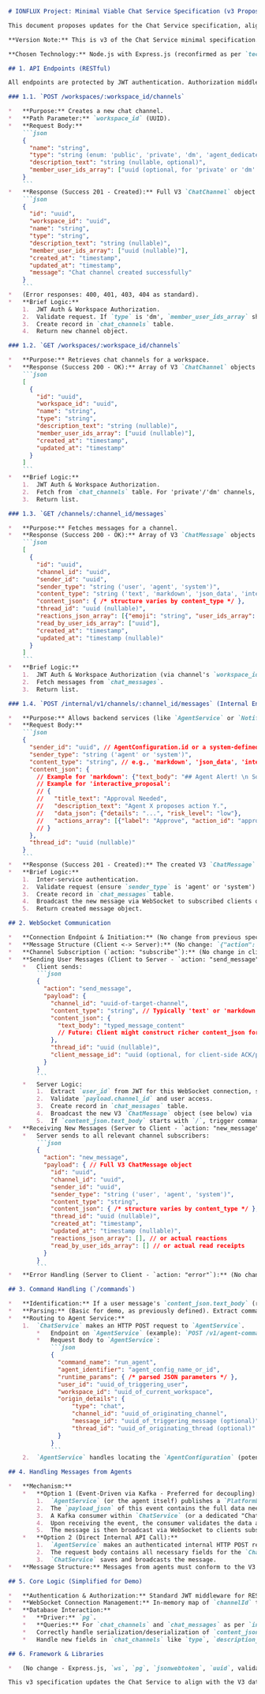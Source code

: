 ```markdown
# IONFLUX Project: Minimal Viable Chat Service Specification (v3 Proposals)

This document proposes updates for the Chat Service specification, aligning it with the V3 data models in `initial_schema_demo_v3.sql`, `conceptual_definition_v3.md`, and relevant interaction patterns from `agent_interaction_model_v3.md`.

**Version Note:** This is v3 of the Chat Service minimal specification.

**Chosen Technology:** Node.js with Express.js (reconfirmed as per `technical_stack_and_demo_strategy_v3.md`) and the `ws` library for WebSockets.

## 1. API Endpoints (RESTful)

All endpoints are protected by JWT authentication. Authorization middleware verifies user access to the relevant workspace. Table names like `chat_channels` and `chat_messages` align with `initial_schema_demo_v3.sql`.

### 1.1. `POST /workspaces/:workspace_id/channels`

*   **Purpose:** Creates a new chat channel.
*   **Path Parameter:** `workspace_id` (UUID).
*   **Request Body:**
    ```json
    {
      "name": "string",
      "type": "string (enum: 'public', 'private', 'dm', 'agent_dedicated', default: 'public')",
      "description_text": "string (nullable, optional)",
      "member_user_ids_array": ["uuid (optional, for 'private' or 'dm' types)"]
    }
    ```
*   **Response (Success 201 - Created):** Full V3 `ChatChannel` object.
    ```json
    {
      "id": "uuid",
      "workspace_id": "uuid",
      "name": "string",
      "type": "string",
      "description_text": "string (nullable)",
      "member_user_ids_array": ["uuid (nullable)"],
      "created_at": "timestamp",
      "updated_at": "timestamp",
      "message": "Chat channel created successfully"
    }
    ```
*   (Error responses: 400, 401, 403, 404 as standard).
*   **Brief Logic:**
    1.  JWT Auth & Workspace Authorization.
    2.  Validate request. If `type` is 'dm', `member_user_ids_array` should typically contain two users (one being the creator).
    3.  Create record in `chat_channels` table.
    4.  Return new channel object.

### 1.2. `GET /workspaces/:workspace_id/channels`

*   **Purpose:** Retrieves chat channels for a workspace.
*   **Response (Success 200 - OK):** Array of V3 `ChatChannel` objects.
    ```json
    [
      {
        "id": "uuid",
        "workspace_id": "uuid",
        "name": "string",
        "type": "string",
        "description_text": "string (nullable)",
        "member_user_ids_array": ["uuid (nullable)"],
        "created_at": "timestamp",
        "updated_at": "timestamp"
      }
    ]
    ```
*   **Brief Logic:**
    1.  JWT Auth & Workspace Authorization.
    2.  Fetch from `chat_channels` table. For 'private'/'dm' channels, filter by user membership in `member_user_ids_array`.
    3.  Return list.

### 1.3. `GET /channels/:channel_id/messages`

*   **Purpose:** Fetches messages for a channel.
*   **Response (Success 200 - OK):** Array of V3 `ChatMessage` objects.
    ```json
    [
      {
        "id": "uuid",
        "channel_id": "uuid",
        "sender_id": "uuid",
        "sender_type": "string ('user', 'agent', 'system')",
        "content_type": "string ('text', 'markdown', 'json_data', 'interactive_proposal', etc.)",
        "content_json": { /* structure varies by content_type */ },
        "thread_id": "uuid (nullable)",
        "reactions_json_array": [{"emoji": "string", "user_ids_array": ["uuid"]}],
        "read_by_user_ids_array": ["uuid"],
        "created_at": "timestamp",
        "updated_at": "timestamp (nullable)"
      }
    ]
    ```
*   **Brief Logic:**
    1.  JWT Auth & Workspace Authorization (via channel's `workspace_id`).
    2.  Fetch messages from `chat_messages`.
    3.  Return list.

### 1.4. `POST /internal/v1/channels/:channel_id/messages` (Internal Endpoint for Agents/System)

*   **Purpose:** Allows backend services (like `AgentService` or `NotificationService`) to post messages to a channel. This endpoint should be protected by inter-service authentication (e.g., API key, mTLS).
*   **Request Body:**
    ```json
    {
      "sender_id": "uuid", // AgentConfiguration.id or a system-defined ID
      "sender_type": "string ('agent' or 'system')",
      "content_type": "string", // e.g., 'markdown', 'json_data', 'interactive_proposal'
      "content_json": {
        // Example for 'markdown': {"text_body": "## Agent Alert! \n Something happened."}
        // Example for 'interactive_proposal':
        // {
        //   "title_text": "Approval Needed",
        //   "description_text": "Agent X proposes action Y.",
        //   "data_json": {"details": "...", "risk_level": "low"},
        //   "actions_array": [{"label": "Approve", "action_id": "approve_xyz"}, {"label": "Deny", "action_id": "deny_xyz"}]
        // }
      },
      "thread_id": "uuid (nullable)"
    }
    ```
*   **Response (Success 201 - Created):** The created V3 `ChatMessage` object.
*   **Brief Logic:**
    1.  Inter-service authentication.
    2.  Validate request (ensure `sender_type` is 'agent' or 'system').
    3.  Create record in `chat_messages` table.
    4.  Broadcast the new message via WebSocket to subscribed clients of `channel_id`.
    5.  Return created message object.

## 2. WebSocket Communication

*   **Connection Endpoint & Initiation:** (No change from previous spec: `wss://.../chat` with `token` and `workspaceId`).
*   **Message Structure (Client <-> Server):** (No change: `{"action": "string", "payload": {}}`).
*   **Channel Subscription (`action: "subscribe"`):** (No change in client request). Server logic verifies access to channel's workspace.
*   **Sending User Messages (Client to Server - `action: "send_message"`):**
    *   Client sends:
        ```json
        {
          "action": "send_message",
          "payload": {
            "channel_id": "uuid-of-target-channel",
            "content_type": "string", // Typically 'text' or 'markdown' from user input
            "content_json": {
              "text_body": "typed_message_content"
              // Future: Client might construct richer content_json for uploads, etc.
            },
            "thread_id": "uuid (nullable)",
            "client_message_id": "uuid (optional, for client-side ACK/pending state)"
          }
        }
        ```
    *   Server Logic:
        1.  Extract `user_id` from JWT for this WebSocket connection, set `sender_type` to `'user'`.
        2.  Validate `payload.channel_id` and user access.
        3.  Create record in `chat_messages` table.
        4.  Broadcast the new V3 `ChatMessage` object (see below) via `new_message` action.
        5.  If `content_json.text_body` starts with `/`, trigger command handling (Section 3).
*   **Receiving New Messages (Server to Client - `action: "new_message"`):**
    *   Server sends to all relevant channel subscribers:
        ```json
        {
          "action": "new_message",
          "payload": { // Full V3 ChatMessage object
            "id": "uuid",
            "channel_id": "uuid",
            "sender_id": "uuid",
            "sender_type": "string ('user', 'agent', 'system')",
            "content_type": "string",
            "content_json": { /* structure varies by content_type */ },
            "thread_id": "uuid (nullable)",
            "created_at": "timestamp",
            "updated_at": "timestamp (nullable)",
            "reactions_json_array": [], // or actual reactions
            "read_by_user_ids_array": [] // or actual read receipts
          }
        }
        ```
*   **Error Handling (Server to Client - `action: "error"`):** (No change).

## 3. Command Handling (`/commands`)

*   **Identification:** If a user message's `content_json.text_body` (received via WebSocket `send_message`) starts with `/`.
*   **Parsing:** (Basic for demo, as previously defined). Extract command name, agent identifier, parameters (JSON string).
*   **Routing to Agent Service:**
    1.  `ChatService` makes an HTTP POST request to `AgentService`.
        *   Endpoint on `AgentService` (example): `POST /v1/agent-commands/invoke` (or specific to `run_agent` if preferred by `AgentService`).
        *   Request Body to `AgentService`:
            ```json
            {
              "command_name": "run_agent",
              "agent_identifier": "agent_config_name_or_id",
              "runtime_params": { /* parsed JSON parameters */ },
              "user_id": "uuid_of_triggering_user",
              "workspace_id": "uuid_of_current_workspace",
              "origin_details": {
                  "type": "chat",
                  "channel_id": "uuid_of_originating_channel",
                  "message_id": "uuid_of_triggering_message (optional)",
                  "thread_id": "uuid_of_originating_thread (optional)"
              }
            }
            ```
    2.  `AgentService` handles locating the `AgentConfiguration` (potentially resolving name to ID), merging `runtime_params` with `yaml_config_text`, executing the agent, and then posting results.

## 4. Handling Messages from Agents

*   **Mechanism:**
    *   **Option 1 (Event-Driven via Kafka - Preferred for decoupling):**
        1.  `AgentService` (or the agent itself) publishes a `PlatformEvent` to a Kafka topic (e.g., `ionflux.agent.output.chat_message_requested`).
        2.  The `payload_json` of this event contains the full data needed to construct a `ChatMessage` (target `channel_id`, `sender_id` as `AgentConfiguration.id`, `sender_type: 'agent'`, `content_type`, `content_json`, `thread_id`).
        3.  A Kafka consumer within `ChatService` (or a dedicated "ChatIngestionService") subscribes to this topic.
        4.  Upon receiving the event, the consumer validates the data and creates a new record in the `chat_messages` table.
        5.  The message is then broadcast via WebSocket to clients subscribed to the target `channel_id`.
    *   **Option 2 (Direct Internal API Call):**
        1.  `AgentService` makes an authenticated internal HTTP POST request to `ChatService` at `POST /internal/v1/channels/:channel_id/messages` (defined in Section 1.4).
        2.  The request body contains all necessary fields for the `ChatMessage`.
        3.  `ChatService` saves and broadcasts the message.
*   **Message Structure:** Messages from agents must conform to the V3 `ChatMessage` structure, with `sender_type: 'agent'` and `sender_id` being the `AgentConfiguration.id`. The `content_json` will vary based on the agent's output and defined `content_type`.

## 5. Core Logic (Simplified for Demo)

*   **Authentication & Authorization:** Standard JWT middleware for REST. Custom logic for WebSocket handshake. Workspace access checks for all channel/message operations.
*   **WebSocket Connection Management:** In-memory map of `channelId` to subscribed WebSocket clients (production: Redis Pub/Sub).
*   **Database Interaction:**
    *   **Driver:** `pg`.
    *   **Queries:** For `chat_channels` and `chat_messages` as per `initial_schema_demo_v3.sql`.
    *   Correctly handle serialization/deserialization of `content_json` (JSONB) for `chat_messages`.
    *   Handle new fields in `chat_channels` like `type`, `description_text`, `member_user_ids_array`.

## 6. Framework & Libraries

*   (No change - Express.js, `ws`, `pg`, `jsonwebtoken`, `uuid`, validation library).

This v3 specification updates the Chat Service to align with the V3 data models, focusing on structured `content_json` for messages, clear `sender_type` differentiation, expanded channel properties, and robust mechanisms for handling both user and agent-generated messages, including event-driven patterns.
```

